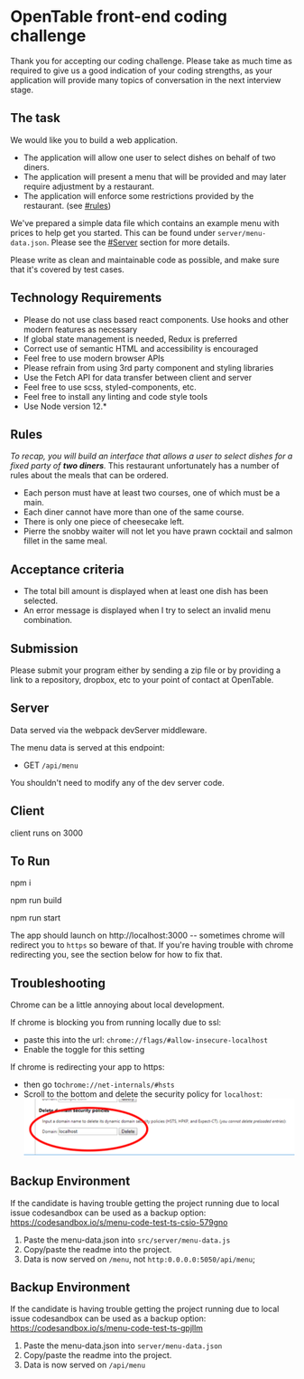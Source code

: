 
OpenTable front-end coding challenge
====================================

Thank you for accepting our coding challenge. Please take as much time as required to give us a good indication of your coding strengths, as your application will provide many topics of conversation in the next interview stage.


## The task

We would like you to build a web application.
- The application will allow one user to select dishes on behalf of two diners.
- The application will present a menu that will be provided and may later require adjustment by a restaurant.
- The application will enforce some restrictions provided by the restaurant. (see [#rules](#rules))

We've prepared a simple data file which contains an example menu with prices to help get you started. This can be found under
`server/menu-data.json`. Please see the [#Server](#server) section for more details.

Please write as clean and maintainable code as possible, and make sure that it's covered by test cases.

## Technology Requirements
* Please do not use class based react components. Use hooks and other modern features as necessary
* If global state management is needed, Redux is preferred
* Correct use of semantic HTML and accessibility is encouraged
* Feel free to use modern browser APIs
* Please refrain from using 3rd party component and styling libraries
* Use the Fetch API for data transfer between client and server
* Feel free to use scss, styled-components, etc.
* Feel free to install any linting and code style tools
* Use Node version 12.*

## Rules

_To recap, you will build an interface that allows a user to select dishes for a fixed party of **two diners**._
This restaurant unfortunately has a number of rules about the meals that can be ordered.

- Each person must have at least two courses, one of which must be a main.
- Each diner cannot have more than one of the same course.
- There is only one piece of cheesecake left.
- Pierre the snobby waiter will not let you have prawn cocktail and salmon fillet in the same meal.

## Acceptance criteria

- The total bill amount is displayed when at least one dish has been selected.
- An error message is displayed when I try to select an invalid menu combination.

## Submission

Please submit your program either by sending a zip file or by providing a link to a repository, dropbox, etc to your point of contact at OpenTable.

## Server
Data served via the webpack devServer middleware.

The menu data is served at this endpoint:
* GET `/api/menu`

You shouldn't need to modify any of the dev server code.

## Client
client runs on 3000

## To Run
npm i

npm run build

npm run start

The app should launch on http://localhost:3000 -- sometimes chrome will redirect you to `https` so beware of that. If you're having trouble with chrome
redirecting you, see the section below for how to fix that.

## Troubleshooting

Chrome can be a little annoying about local development.

If chrome is blocking you from running locally due to ssl:
* paste this into the url: `chrome://flags/#allow-insecure-localhost`
* Enable the toggle for this setting

If chrome is redirecting your app to https:
* then go to`chrome://net-internals/#hsts`
* Scroll to the bottom and delete the security policy for `localhost`:
  ![img.png](img.png)
  
  
## Backup Environment

If the candidate is having trouble getting the project running due to local issue codesandbox can be used as a backup option:
https://codesandbox.io/s/menu-code-test-ts-csio-579gno

1. Paste the menu-data.json into `src/server/menu-data.js`
2. Copy/paste the readme into the project.
3. Data is now served on `/menu`, not `http:0.0.0.0:5050/api/menu`;


## Backup Environment

If the candidate is having trouble getting the project running due to local issue codesandbox can be used as a backup option:
https://codesandbox.io/s/menu-code-test-ts-gpjllm

1. Paste the menu-data.json into `server/menu-data.json`
2. Copy/paste the readme into the project.
3. Data is now served on `/api/menu`
